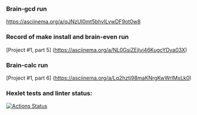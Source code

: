### Brain-gcd run
https://asciinema.org/a/qJNzUl0mt5bhvILvwDF9ot0w8

### Record of make install and brain-even run
[Project #1, part 5] (https://asciinema.org/a/NL0GsiZEjlvj46KugcYDva03X)

### Brain-calc run
[Project #1, part 6] (https://asciinema.org/a/Lq2hztj98maKNrgKwWrIMxLk0)

### Hexlet tests and linter status:
[![Actions Status](https://github.com/dimjeb/php-project-lvl1/workflows/hexlet-check/badge.svg)](https://github.com/dimjeb/php-project-lvl1/actions)
